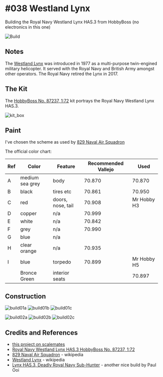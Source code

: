 # #038 Westland Lynx

Building the Royal Navy Westland Lynx HAS.3 from HobbyBoss (no electronics in this one)

![Build](./assets/Lynx_build.jpg?raw=true)

## Notes

The [Westland Lynx](https://en.wikipedia.org/wiki/Westland_Lynx)
was introduced in 1977 as a multi-purpose twin-engined military helicopter.
It served with the Royal Navy and British Army amongst other operators. The Royal Navy retired the Lynx in 2017.

## The Kit

The [HobbyBoss No. 87237, 1:72](https://www.scalemates.com/kits/hobbyboss-87237-royal-navy-westland-lynx-has3--106734)
kit portrays the Royal Navy Westland Lynx HAS.3.

![kit_box](./assets/kit_box.jpg?raw=true)

## Paint

I've chosen the scheme as used by [829 Naval Air Squadron](https://en.wikipedia.org/wiki/829_Naval_Air_Squadron)

The official color chart:

| Ref | Color           | Feature           | Recommended Vallejo | Used |
|-----|-----------------|-------------------|---------------------|---------|
| A   | medium sea grey | body              | 70.870              | 70.870 |
| B   | black           | tires etc         | 70.861              | 70.950 |
| C   | red             | doors, nose, tail | 70.908              | Mr Hobby H3 |
| D   | copper          | n/a               | 70.999              | |
| E   | white           | n/a               | 70.842              | |
| F   | grey            | n/a               | 70.990              | |
| G   | blue            | n/a               |                     | |
| H   | clear orange    | n/a               | 70.935              | |
| I   | blue            | torpedo           | 70.899              | Mr Hobby H5 |
|     | Bronce Green    | interior seats    |                     | 70.897 |

## Construction

![build01a](./assets/build01a.jpg?raw=true)
![build01b](./assets/build01b.jpg?raw=true)
![build01c](./assets/build01c.jpg?raw=true)

![build02a](./assets/build02a.jpg?raw=true)
![build02b](./assets/build02b.jpg?raw=true)
![build02c](./assets/build02c.jpg?raw=true)

## Credits and References

* [this project on scalemates](https://www.scalemates.com/profiles/mate.php?id=74137&p=projects&project=120869)
* [Royal Navy Westland Lynx HAS.3 HobbyBoss No. 87237, 1:72](https://www.scalemates.com/kits/hobbyboss-87237-royal-navy-westland-lynx-has3--106734)
* [829 Naval Air Squadron](https://en.wikipedia.org/wiki/829_Naval_Air_Squadron) - wikipedia
* [Westland Lynx](https://en.wikipedia.org/wiki/Westland_Lynx) - wikipedia
* [Lynx HAS.3, Deadly Royal Navy Sub-Hunter](https://www.paulooimodelworks.com/lynx-has-3-deadly-royal-navy-sub-hunter/) - another nice build by Paul Ooi
